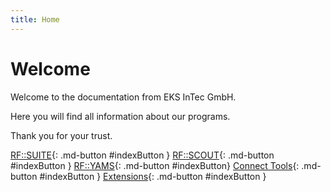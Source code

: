 ```yaml
---
title: Home
---
```





# Welcome

Welcome to the documentation from EKS InTec GmbH.

Here you will find all information about our programs.

Thank you for your trust.



[RF::SUITE](suite/20.1.09/index.md){: .md-button #indexButton }
[RF::SCOUT](scout/20.13.21/index.md){: .md-button #indexButton }
[RF::YAMS](yams/20.13.13/index.md){: .md-button #indexButton}
[Connect Tools](connecttools/20.01.03/index.md ){: .md-button #indexButton }
[Extensions](extensions/20.01.01/einleitung.md){: .md-button #indexButton }






